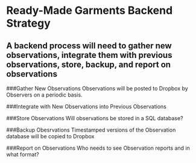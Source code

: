 # Ready-Made Garments Backend Strategy

## A backend process will need to gather new observations, integrate them with previous observations, store, backup, and report on observations

###Gather New Observations
Observations will be posted to Dropbox by Observers on a periodic basis.

###Integrate with New Observations into Previous Observations

###Store Observations
Will observations be stored in a SQL database?

###Backup Obesrvations
Timestamped versions of the Observation database will be copied to Dropbox

###Report on Observations
Who needs to see Observation reports and in what format?
